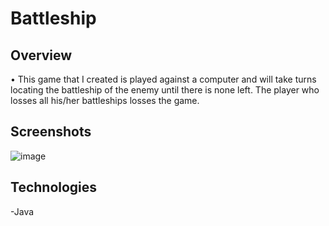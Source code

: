 # Battleship
## Overview
  •	This game that I created is played against a computer and will take turns locating the battleship of the enemy until there is none left. The player who losses all his/her battleships losses the game.
## Screenshots
![image](https://user-images.githubusercontent.com/68614293/163718780-403706a3-5e97-4445-a81a-ad4ae98af42b.png)

## Technologies
 -Java

